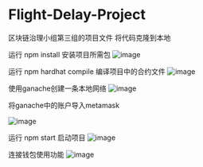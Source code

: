 # Flight-Delay-Project
区块链治理小组第三组的项目文件
将代码克隆到本地

运行 npm install 安装项目所需包
![image](https://github.com/TsumikiQAQ/Flight-Delay-Project/assets/116857998/b7f70552-4344-4ae7-85d6-f2c29989550a)

运行 npm hardhat compile 编译项目中的合约文件
![image](https://github.com/TsumikiQAQ/Flight-Delay-Project/assets/116857998/92d16fc0-c6ce-444b-b057-c8f7482e964b)

使用ganache创建一条本地网络
![image](https://github.com/TsumikiQAQ/Flight-Delay-Project/assets/116857998/1e6e85d3-fbf9-4ca5-a192-0c9e86fba031)

将ganache中的账户导入metamask


![image](https://github.com/TsumikiQAQ/Flight-Delay-Project/assets/116857998/036b1a6f-2541-451b-ac99-64e7fc07cde4)

运行 npm start 启动项目
![image](https://github.com/TsumikiQAQ/Flight-Delay-Project/assets/116857998/d932c650-11ab-4a2e-8ffc-e7dc572f8440)

连接钱包使用功能
![image](https://github.com/TsumikiQAQ/Flight-Delay-Project/assets/116857998/1d8b18c5-30d5-4c2d-b02d-90834a8388c1)

